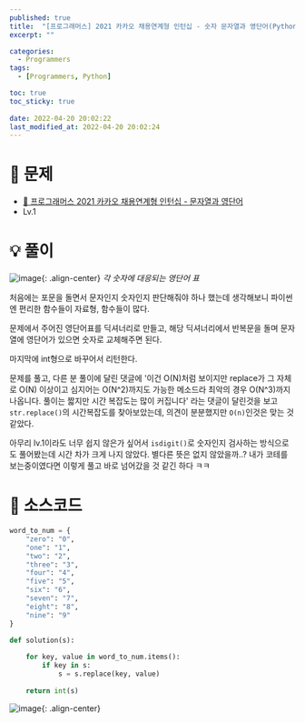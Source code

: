 ```yaml
---
published: true
title:  "[프로그래머스] 2021 카카오 채용연계형 인턴십 - 숫자 문자열과 영단어(Python) "
excerpt: ""

categories:
  - Programmers
tags:
  - [Programmers, Python]

toc: true
toc_sticky: true
 
date: 2022-04-20 20:02:22
last_modified_at: 2022-04-20 20:02:24
---
```

# 🔎 문제
- [🔗 프로그래머스 2021 카카오 채용연계형 인턴십 - 문자열과 영단어](https://programmers.co.kr/learn/courses/30/lessons/81301)
- Lv.1

# 💡 풀이
![image](https://user-images.githubusercontent.com/67352902/164217091-d233f05d-6467-4f12-ac7e-94f39d2fec98.png){: .align-center}
*각 숫자에 대응되는 영단어 표*

처음에는 포문을 돌면서 문자인지 숫자인지 판단해줘야 하나 했는데 생각해보니 파이썬엔 편리한 함수들이 자료형, 함수들이 많다.

문제에서 주어진 영단어표를 딕셔너리로 만들고, 해당 딕셔너리에서 반복문을 돌며 문자열에 영단어가 있으면 숫자로 교체해주면 된다.

마지막에 int형으로 바꾸어서 리턴한다.

문제를 풀고, 다른 분 풀이에 달린 댓글에 '이건 O(N)처럼 보이지만 replace가 그 자체로 O(N) 이상이고 심지어는 O(N^2)까지도 가능한 메소드라 최악의 경우 O(N^3)까지 나옵니다. 풀이는 짧지만 시간 복잡도는 많이 커집니다' 라는 댓글이 달린것을 보고 `str.replace()`의 시간복잡도를 찾아보았는데, 의견이 분분했지만 `O(n)`인것은 맞는 것 같았다.

아무리 lv.1이라도 너무 쉽지 않은가 싶어서 `isdigit()`로 숫자인지 검사하는 방식으로도 풀어봤는데 시간 차가 크게 나지 않았다. 별다른 뜻은 없지 않았을까..? 내가 코테를 보는중이였다면 이렇게 풀고 바로 넘어갔을 것 같긴 하다 ㅋㅋ


# 📃 소스코드
```python
word_to_num = {
    "zero": "0",
    "one": "1",
    "two": "2",
    "three": "3",
    "four": "4",
    "five": "5",
    "six": "6",
    "seven": "7",
    "eight": "8",
    "nine": "9"
}

def solution(s):
    
    for key, value in word_to_num.items():
        if key in s:
            s = s.replace(key, value)
            
    return int(s)
```
![image](https://user-images.githubusercontent.com/67352902/164219925-99edef5d-82e4-4cd8-858a-12e13a762a8e.png){: .align-center}
<br>

